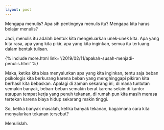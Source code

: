 ```yaml
---
layout: post
---
```


Mengapa menulis? Apa sih pentingnya menulis itu? Mengapa kita harus belajar menulis?

Jadi, menulis itu adalah bentuk kita mengeluarkan unek-unek kita. Apa yang kita rasa, apa yang kita pikir, apa yang kita inginkan, semua itu tertuang dalam bentuk tulisan.

{% include more.html link='/2019/02/11/apakah-susah-menjadi-penulis.html' %}

Maka, ketika kita bisa menyalurkan apa yang kita inginkan, tentu saja beban psikologis kita berkurang karena beban yang menghinggapi pikiran kita berhasil kita bebaskan. Apalagi di zaman sekarang ini, di mana tuntutan semakin banyak, beban-beban semakin berat karena selain di kantor ataupun tempat kerja yang penuh tekanan, di rumah pun kita masih merasa tertekan karena biaya hidup sekarang makin tinggi.

So, ketika banyak masalah, ketika banyak tekanan, bagaimana cara kita menyalurkan tekanan tersebut?

Menulislah.